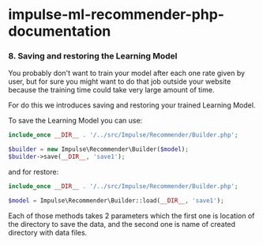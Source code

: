 # impulse-ml-recommender-php-documentation

### 8. Saving and restoring the Learning Model

You probably don't want to train your model after each one rate given by user, but for sure you might want
to do that job outside your website because the training time could take very large amount of time.

For do this we introduces saving and restoring your trained Learning Model.

To save the Learning Model you can use:

```php
include_once __DIR__ . '/../src/Impulse/Recommender/Builder.php';

$builder = new Impulse\Recommender\Builder($model);
$builder->save(__DIR__, 'save1');
```

and for restore:

```php
include_once __DIR__ . '/../src/Impulse/Recommender/Builder.php';

$model = Impulse\Recommender\Builder::load(__DIR__, 'save1');
```

Each of those methods takes 2 parameters which the first one is location of the directory to save the data,
and the second one is name of created directory with data files.